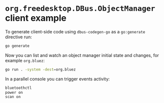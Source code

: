 # `org.freedesktop.DBus.ObjectManager` client example

To generate client-side code using `dbus-codegen-go` as a `go:generate` directive run: 

```bash
go generate
```

Now you can list and watch an object manager initial state and changes, for example `org.bluez`: 

```bash
go run . -system -dest=org.bluez
```

In a parallel console you can trigger events activity:

```bash
bluetoothctl
power on
scan on
```
